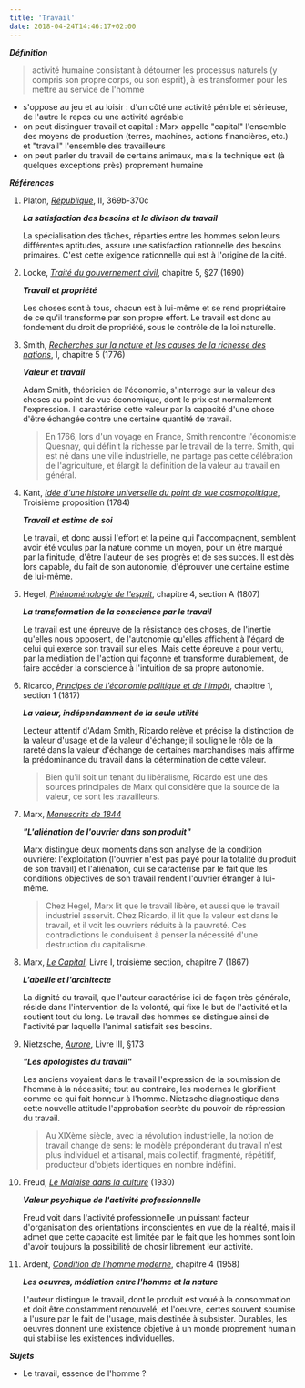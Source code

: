```yaml
---
title: 'Travail'
date: 2018-04-24T14:46:17+02:00
---
```


***Définition*** 

> activité humaine consistant à détourner les processus naturels
> (y compris son propre corps, ou son esprit), à les transformer
> pour les mettre au service de l'homme

- s'oppose au jeu et au loisir : d'un côté une activité pénible et sérieuse,
  de l'autre le repos ou une activité agréable
- on peut distinguer travail et capital : Marx appelle "capital" l'ensemble
  des moyens de production (terres, machines, actions financières, etc.) et "travail"
  l'ensemble des travailleurs
- on peut parler du travail de certains animaux, mais la technique est
  (à quelques exceptions près) proprement humaine

***Références***

1. Platon, <u>*République*</u>, II, 369b-370c

	***La satisfaction des besoins et la divison du travail***

	La spécialisation des tâches, réparties entre les hommes selon leurs différentes
	aptitudes, assure une satisfaction rationnelle des besoins primaires.
	C'est cette exigence rationnelle qui est à l'origine de la cité.

1. Locke, <u>*Traité du gouvernement civil*</u>, chapitre 5, §27 (1690) 

	***Travail et propriété***

	Les choses sont à tous, chacun est à lui-même et se rend propriétaire de ce qu'il transforme
	par son propre effort. Le travail est donc au fondement du droit de propriété, sous
	le contrôle de la loi naturelle.

1. Smith, <u>*Recherches sur la nature et les causes de la richesse des nations*</u>, I, chapitre 5 (1776)

	***Valeur et travail***

	Adam Smith, théoricien de l'économie, s'interroge sur la valeur des choses au point de vue
	économique, dont le prix est normalement l'expression. Il caractérise cette valeur par la
	capacité d'une chose d'être échangée contre une certaine quantité de travail.

	> En 1766, lors d'un voyage en France, Smith rencontre l'économiste Quesnay,
	> qui définit la richesse par le travail de la terre. Smith, qui est né
	> dans une ville industrielle, ne partage pas cette célébration de l'agriculture,
	> et élargit la définition de la valeur au travail en général.

1. Kant, <u>*Idée d'une histoire universelle du point de vue cosmopolitique*</u>, Troisième proposition (1784)

	***Travail et estime de soi***

	Le travail, et donc aussi l'effort et la peine qui l'accompagnent, semblent avoir été voulus
	par la nature comme un moyen, pour un être marqué par la finitude, d'être l'auteur de ses
	progrès et de ses succès. Il est dès lors capable, du fait de son autonomie, d'éprouver une
	certaine estime de lui-même.

1. Hegel, <u>*Phénoménologie de l'esprit*</u>, chapitre 4, section A (1807)

	***La transformation de la conscience par le travail***

	Le travail est une épreuve de la résistance des choses, de l'inertie qu'elles nous opposent,
	de l'autonomie qu'elles affichent à l'égard de celui qui exerce son travail sur elles. Mais
	cette épreuve a pour vertu, par la médiation de l'action qui façonne et transforme durablement,
	de faire accéder la conscience à l'intuition de sa propre autonomie.

1. Ricardo, <u>*Principes de l'économie politique et de l'impôt*</u>, chapitre 1, section 1 (1817)

	***La valeur, indépendamment de la seule utilité***

	Lecteur attentif d'Adam Smith, Ricardo relève et précise la distinction de la valeur d'usage
	et de la valeur d'échange; il souligne le rôle de la rareté dans la valeur d'échange de certaines
	marchandises mais affirme la prédominance du travail dans la détermination de cette valeur.

	> Bien qu'il soit un tenant du libéralisme, Ricardo est une des sources principales
	> de Marx qui considère que la source de la valeur, ce sont les travailleurs.

1. Marx, <u>*Manuscrits de 1844*</u>

	***"L'aliénation de l'ouvrier dans son produit"***

	Marx distingue deux moments dans son analyse de la condition ouvrière: l'exploitation
	(l'ouvrier n'est pas payé pour la totalité du produit de son travail) et l'aliénation,
	qui se caractérise par le fait que les conditions objectives de son travail rendent
	l'ouvrier étranger à lui-même.

	> Chez Hegel, Marx lit que le travail libère, et aussi que le travail industriel asservit.
	> Chez Ricardo, il lit que la valeur est dans le travail, et il voit les ouvriers réduits
	> à la pauvreté. Ces contradictions le conduisent à penser la nécessité d'une destruction
	> du capitalisme.

1. Marx, <u>*Le Capital*</u>, Livre I, troisième section, chapitre 7 (1867)

	***L'abeille et l'architecte***

	La dignité du travail, que l'auteur caractérise ici de façon très générale, réside
	dans l'intervention de la volonté, qui fixe le but de l'activité et la soutient tout
	du long. Le travail des hommes se distingue ainsi de l'activité par laquelle l'animal
	satisfait ses besoins.

1. Nietzsche, <u>*Aurore*</u>, Livre III, §173

	***"Les apologistes du travail"***

	Les anciens voyaient dans le travail l'expression de la soumission de l'homme à la 
	nécessité; tout au contraire, les modernes le glorifient comme ce qui fait honneur
	à l'homme. Nietzsche diagnostique dans cette nouvelle attitude l'approbation secrète
	du pouvoir de répression du travail.

	> Au XIXème siècle, avec la révolution industrielle, la notion de travail change
	> de sens: le modèle prépondérant du travail n'est plus individuel et artisanal,
	> mais collectif, fragmenté, répétitif, producteur d'objets identiques en nombre
	> indéfini.

1. Freud, <u>*Le Malaise dans la culture*</u> (1930)

	***Valeur psychique de l'activité professionnelle***

	Freud voit dans l'activité professionnelle un puissant facteur d'organisation des
	orientations inconscientes en vue de la réalité, mais il admet que cette capacité
	est limitée par le fait que les hommes sont loin d'avoir toujours la possibilité
	de chosir librement leur activité.

1. Ardent, <u>*Condition de l'homme moderne*</u>, chapitre 4 (1958)

	***Les oeuvres, médiation entre l'homme et la nature***

	L'auteur distingue le travail, dont le produit est voué à la consommation et doit
	être constamment renouvelé, et l'oeuvre, certes souvent soumise à l'usure par le fait
	de l'usage, mais destinée à subsister. Durables, les oeuvres donnent une existence
	objetive à un monde proprement humain qui stabilise les existences individuelles.


***Sujets***

- Le travail, essence de l'homme ?
